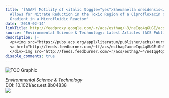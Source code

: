 ```yaml
---
title: '[ASAP] Motility of <italic toggle="yes">Shewanella oneidensis</italic> MR-1
  Allows for Nitrate Reduction in the Toxic Region of a Ciprofloxacin Concentration
  Gradient in a Microfluidic Reactor'
date: '2019-02-14'
linkTitle: http://feedproxy.google.com/~r/acs/esthag/~3/neIqq4qGUGE/acs.est.8b04838
source: 'Environmental Science & Technology: Latest Articles (ACS Publications)'
description: |-
  <p><img src="https://pubs.acs.org/appl/literatum/publisher/achs/journals/content/esthag/0/esthag.ahead-of-print/acs.est.8b04838/20190214/images/medium/es-2018-04838n_0005.gif" alt="TOC Graphic"/></p><div><cite>Environmental Science & Technology</cite></div><div>DOI: 10.1021/acs.est.8b04838</div><div class="feedflare">
  <a href="http://feeds.feedburner.com/~ff/acs/esthag?a=neIqq4qGUGE:0h92r3Oiy98:yIl2AUoC8zA"><img src="http://feeds.feedburner.com/~ff/acs/esthag?d=yIl2AUoC8zA" border="0"></img></a>
  </div><img src="http://feeds.feedburner.com/~r/acs/esthag/~4/neIqq4qGUGE" height="1" width="1" ...
disable_comments: true
---
```

<p><img src="https://pubs.acs.org/appl/literatum/publisher/achs/journals/content/esthag/0/esthag.ahead-of-print/acs.est.8b04838/20190214/images/medium/es-2018-04838n_0005.gif" alt="TOC Graphic"/></p><div><cite>Environmental Science & Technology</cite></div><div>DOI: 10.1021/acs.est.8b04838</div><div class="feedflare">
<a href="http://feeds.feedburner.com/~ff/acs/esthag?a=neIqq4qGUGE:0h92r3Oiy98:yIl2AUoC8zA"><img src="http://feeds.feedburner.com/~ff/acs/esthag?d=yIl2AUoC8zA" border="0"></img></a>
</div><img src="http://feeds.feedburner.com/~r/acs/esthag/~4/neIqq4qGUGE" height="1" width="1" ...